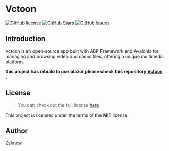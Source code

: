# Vctoon

[![GitHub license](https://img.shields.io/badge/license-MIT-blue.svg)](https://mit-license.org/)
[![GitHub Stars](https://img.shields.io/github/stars/zyknow/Vctoon.svg)](https://github.com/zyknow/Vctoon/stargazers)
[![GitHub Issues](https://img.shields.io/github/issues/zyknow/Vctoon.svg)](https://github.com/zyknow/Vctoon/issues)

## Introduction

Vctoon is an open-source app built with ABP Framework and Avalonia for managing and browsing video and comic files,
offering a unique multimedia platform.

**this project has rebuild to use blazor,please check this repository [Vctoon](https://github.com/zyknow/Vctoon) .**

## License

> You can check out the full license [here](https://github.com/zyknow/Vctoon/blob/main/LICENSE)

This project is licensed under the terms of the **MIT** license.

## Author

[Zyknow](https://github.com/zyknow)

